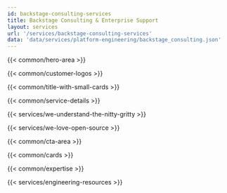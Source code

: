 ```yaml
---
id: backstage-consulting-services
title: Backstage Consulting & Enterprise Support
layout: services
url: '/services/backstage-consulting-services'
data: 'data/services/platform-engineering/backstage_consulting.json'
---
```



<!-- Build Better Cloud Native Products Faster -->
{{< common/hero-area >}}
<!-- Trusted by leading companies -->
{{< common/customer-logos >}}
<!-- Why opt for Backstage consulting & support? -->
{{< common/title-with-small-cards >}}
<!-- Platform Engineering Services for Growth -->
{{< common/service-details >}}
<!-- We Understand the Nitty-Gritty! -->
{{< services/we-understand-the-nitty-gritty >}}
<!-- We Love Open Source -->
{{< services/we-love-open-source >}}
<!-- Ready to Build Better Cloud Native Products? -->
{{< common/cta-area >}}
<!-- Why Choose AppsCode as your Serverless Consulting Partner? -->
{{< common/cards >}}
<!-- Team with the Diverse Set of Technical Expertise -->
{{< common/expertise >}}
<!-- Evangelizing IDPs and Platform Engineering -->
{{< services/engineering-resources >}}

